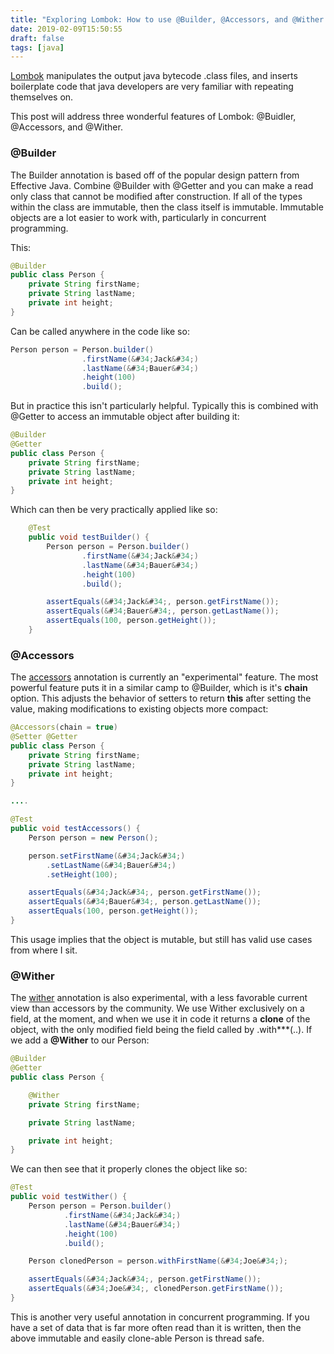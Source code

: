 ```yaml
---
title: "Exploring Lombok: How to use @Builder, @Accessors, and @Wither for POJO Classes"
date: 2019-02-09T15:50:55
draft: false
tags: [java]
---
```


[Lombok](https://projectlombok.org/) manipulates the output java bytecode .class files, and inserts boilerplate code that java developers are very familiar with repeating themselves on.

This post will address three wonderful features of Lombok: @Buidler, @Accessors, and @Wither.

### @Builder

The Builder annotation is based off of the popular design pattern from Effective Java. Combine @Builder with @Getter and you can make a read only class that cannot be modified after construction. If all of the types within the class are immutable, then the class itself is immutable. Immutable objects are a lot easier to work with, particularly in concurrent programming.

This:

```java
@Builder
public class Person {
    private String firstName;
    private String lastName;
    private int height;
}
```

Can be called anywhere in the code like so:

```java
Person person = Person.builder()
                .firstName(&#34;Jack&#34;)
                .lastName(&#34;Bauer&#34;)
                .height(100)
                .build();

```

But in practice this isn&#39;t particularly helpful. Typically this is combined with @Getter to access an immutable object after building it:

```java
@Builder
@Getter
public class Person {
    private String firstName;
    private String lastName;
    private int height;
}
```

Which can then be very practically applied like so:

```java
    @Test
    public void testBuilder() {
        Person person = Person.builder()
                .firstName(&#34;Jack&#34;)
                .lastName(&#34;Bauer&#34;)
                .height(100)
                .build();

        assertEquals(&#34;Jack&#34;, person.getFirstName());
        assertEquals(&#34;Bauer&#34;, person.getLastName());
        assertEquals(100, person.getHeight());
    }
```

### @Accessors

The [accessors](https://projectlombok.org/features/experimental/Accessors) annotation is currently an &#34;experimental&#34; feature. The most powerful feature puts it in a similar camp to @Builder, which is it&#39;s **chain** option. This adjusts the behavior of setters to return **this** after setting the value, making modifications to existing objects more compact:

```java
@Accessors(chain = true)
@Setter @Getter
public class Person {
    private String firstName;
    private String lastName;
    private int height;
}

....

@Test
public void testAccessors() {
    Person person = new Person();

    person.setFirstName(&#34;Jack&#34;)
        .setLastName(&#34;Bauer&#34;)
        .setHeight(100);

    assertEquals(&#34;Jack&#34;, person.getFirstName());
    assertEquals(&#34;Bauer&#34;, person.getLastName());
    assertEquals(100, person.getHeight());
}

```

This usage implies that the object is mutable, but still has valid use cases from where I sit.

### @Wither

The [wither](https://projectlombok.org/features/experimental/Wither) annotation is also experimental, with a less favorable current view than accessors by the community. We use Wither exclusively on a field, at the moment, and when we use it in code it returns a **clone** of the object, with the only modified field being the field called by .with\*\*\*(..). If we add a **@Wither** to our Person:

```java
@Builder
@Getter
public class Person {

    @Wither
    private String firstName;

    private String lastName;

    private int height;
}

```

We can then see that it properly clones the object like so:

```java
@Test
public void testWither() {
    Person person = Person.builder()
            .firstName(&#34;Jack&#34;)
            .lastName(&#34;Bauer&#34;)
            .height(100)
            .build();

    Person clonedPerson = person.withFirstName(&#34;Joe&#34;);

    assertEquals(&#34;Jack&#34;, person.getFirstName());
    assertEquals(&#34;Joe&#34;, clonedPerson.getFirstName());
}

```

This is another very useful annotation in concurrent programming. If you have a set of data that is far more often read than it is written, then the above immutable and easily clone-able Person is thread safe.
